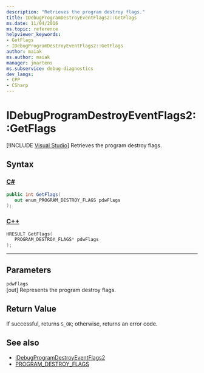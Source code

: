 ```yaml
---
description: "Retrieves the program destroy flags."
title: IDebugProgramDestroyEventFlags2::GetFlags
ms.date: 11/04/2016
ms.topic: reference
helpviewer_keywords:
- GetFlags
- IDebugProgramDestroyEventFlags2::GetFlags
author: maiak
ms.author: maiak
manager: jmartens
ms.subservice: debug-diagnostics
dev_langs:
- CPP
- CSharp
---
```

# IDebugProgramDestroyEventFlags2::GetFlags

 [!INCLUDE [Visual Studio](~/includes/applies-to-version/vs-windows-only.md)]
Retrieves the program destroy flags.

## Syntax

### [C#](#tab/csharp)
```csharp
public int GetFlags(
   out enum_PROGRAM_DESTROY_FLAGS pdwFlags
);
```
### [C++](#tab/cpp)
```cpp
HRESULT GetFlags(
   PROGRAM_DESTROY_FLAGS* pdwFlags
);
```
---

## Parameters
`pdwFlags`\
[out] Represents the program destroy flags.

## Return Value
 If successful, returns `S_OK`; otherwise, returns an error code.

## See also
- [IDebugProgramDestroyEventFlags2](../../../extensibility/debugger/reference/idebugprogramdestroyeventflags2.md)
- [PROGRAM_DESTROY_FLAGS](../../../extensibility/debugger/reference/program-destroy-flags.md)
